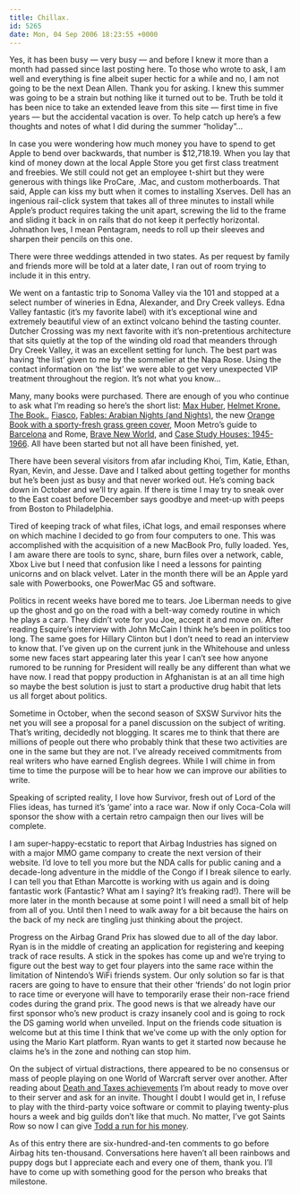 ```yaml
---
title: Chillax.
id: 5265
date: Mon, 04 Sep 2006 18:23:55 +0000
---
```


Yes, it has been busy — very busy — and before I knew it more than a month had passed since last posting here. To those who wrote to ask, I am well and everything is fine albeit super hectic for a while and no, I am not going to be the next Dean Allen. Thank you for asking. I knew this summer was going to be a strain but nothing like it turned out to be. Truth be told it has been nice to take an extended leave from this site — first time in five years — but the accidental vacation is over. To help catch up here’s a few thoughts and notes of what I did during the summer “holiday”…  

In case you were wondering how much money you have to spend to get Apple to bend over backwards, that number is $12,718.19. When you lay that kind of money down at the local Apple Store you get first class treatment and freebies. We still could not get an employee t-shirt but they were generous with things like ProCare, .Mac, and custom motherboards. That said, Apple can kiss my butt when it comes to installing Xserves. Dell has an ingenious rail-click system that takes all of three minutes to install while Apple’s product requires taking the unit apart, screwing the lid to the frame and sliding it back in on rails that do not keep it perfectly horizontal. Johnathon Ives, I mean Pentagram, needs to roll up their sleeves and sharpen their pencils on this one.  

There were three weddings attended in two states. As per request by family and friends more will be told at a later date, I ran out of room trying to include it in this entry.  

We went on a fantastic trip to Sonoma Valley via the 101 and stopped at a select number of wineries in Edna, Alexander, and Dry Creek valleys. Edna Valley fantastic (it’s my favorite label) with it’s exceptional wine and extremely beautiful view of an extinct volcano behind the tasting counter. Dutcher Crossing was my next favorite with it’s non-pretentious architecture that sits quietly at the top of the winding old road that meanders through Dry Creek Valley, it was an excellent setting for lunch. The best part was having ‘the list’ given to me by the sommelier at the Napa Rose. Using the contact information on ‘the list’ we were able to get very unexpected <span class="caps">VIP</span> treatment throughout the region. It’s not what you know…  

Many, many books were purchased. There are enough of you who continue to ask what I’m reading so here’s the short list: [Max Huber](http://www.amazon.com/exec/obidos/ASIN/0714845477/ref=nosim/airbag-20), [Helmet Krone. The Book.](http://www.enchorial.com/), [Fiasco](http://www.amazon.com/exec/obidos/ASIN/159420103X/ref=nosim/airbag-20), [Fables: Arabian Nights (and Nights)](http://www.amazon.com/exec/obidos/ASIN/1401210007/ref=nosim/airbag-20), the new [Orange Book with a sporty-fresh grass green cover](http://www.amazon.com/exec/obidos/ASIN/0321385551/ref=nosim/airbag-20), Moon Metro’s guide to [Barcelona](http://www.amazon.com/exec/obidos/ASIN/1566916577/ref=nosim/airbag-20) and Rome, [Brave New World](http://www.amazon.com/exec/obidos/ASIN/0060850523/ref=nosim/airbag-20), and [Case Study Houses: 1945-1966](http://www.amazon.com/exec/obidos/ASIN/3822846171/ref=nosim/airbag-20). All have been started but not all have been finished, yet.  

There have been several visitors from afar including Khoi, Tim, Katie, Ethan, Ryan, Kevin, and Jesse. Dave and I talked about getting together for months but he’s been just as busy and that never worked out. He’s coming back down in October and we’ll try again. If there is time I may try to sneak over to the East coast before December says goodbye and meet-up with peeps from Boston to Philadelphia.  

Tired of keeping track of what files, iChat logs, and email responses where on which machine I decided to go from four computers to one. This was accomplished with the acquisition of a new MacBook Pro, fully loaded. Yes, I am aware there are tools to sync, share, burn files over a network, cable, Xbox Live but I need that confusion like I need a lessons for painting unicorns and on black velvet. Later in the month there will be an Apple yard sale with Powerbooks, one PowerMac G5 and software.  

Politics in recent weeks have bored me to tears. Joe Liberman needs to give up the ghost and go on the road with a belt-way comedy routine in which he plays a carp. They didn’t vote for you Joe, accept it and move on. After reading Esquire’s interview with John McCain I think he’s been in politics too long. The same goes for Hillary Clinton but I don’t need to read an interview to know that. I’ve given up on the current junk in the Whitehouse and unless some new faces start appearing later this year I can’t see how anyone rumored to be running for President will really be any different than what we have now. I read that poppy production in Afghanistan is at an all time high so maybe the best solution is just to start a productive drug habit that lets us all forget about politics.  

Sometime in October, when the second season of <span class="caps">SXSW</span> Survivor hits the net you will see a proposal for a panel discussion on the subject of writing. That’s writing, decidedly not blogging. It scares me to think that there are millions of people out there who probably think that these two activities are one in the same but they are not. I’ve already received commitments from real writers who have earned English degrees. While I will chime in from time to time the purpose will be to hear how we can improve our abilities to write.  

Speaking of scripted reality, I love how Survivor, fresh out of Lord of the Flies ideas, has turned it’s ‘game’ into a race war. Now if only Coca-Cola will sponsor the show with a certain retro campaign then our lives will be complete.  

I am super-happy-ecstatic to report that Airbag Industries has signed on with a major <span class="caps">MMO</span> game company to create the next version of their website. I’d love to tell you more but the <span class="caps">NDA</span> calls for public caning and a decade-long adventure in the middle of the Congo if I break silence to early. I can tell you that Ethan Marcotte is working with us again and is doing fantastic work (Fantastic? What am I saying? It’s freaking rad!). There will be more later in the month because at some point I will need a small bit of help from all of you. Until then I need to walk away for a bit because the hairs on the back of my neck are tingling just thinking about the project.  

Progress on the Airbag Grand Prix has slowed due to all of the day labor. Ryan is in the middle of creating an application for registering and keeping track of race results. A stick in the spokes has come up and we’re trying to figure out the best way to get four players into the same race within the limitation of Nintendo’s WiFi friends system. Our only solution so far is that racers are going to have to ensure that their other ‘friends’ do not login prior to race time or everyone will have to temporarily erase their non-race friend codes during the grand prix. The good news is that we already have our first sponsor who’s new product is crazy insanely cool and is going to rock the DS gaming world when unveiled. Input on the friends code situation is welcome but at this time I think that we’ve come up with the only option for using the Mario Kart platform. Ryan wants to get it started now because he claims he’s in the zone and nothing can stop him.  

On the subject of virtual distractions, there appeared to be no consensus or mass of people playing on one World of Warcraft server over another. After reading about [Death and Taxes achievements](http://www.wowinsider.com/2006/09/02/death-and-taxes-is-too-darn-good/) I’m about ready to move over to their server and ask for an invite. Thought I doubt I would get in, I refuse to play with the third-party voice software or commit to playing twenty-plus hours a week and big guilds don’t like that much. No matter, I’ve got Saints Row so now I can give [Todd a run for his money](http://whatdoiknow.org/archives/002862.shtml).  

As of this entry there are six-hundred-and-ten comments to go before Airbag hits ten-thousand. Conversations here haven’t all been rainbows and puppy dogs but I appreciate each and every one of them, thank you. I’ll have to come up with something good for the person who breaks that milestone.





